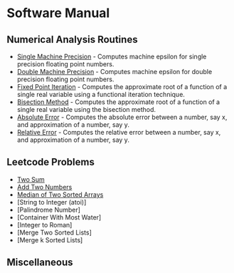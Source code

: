 # Software Manual

## Numerical Analysis Routines
* [Single Machine Precision](https://github.com/ParkerBywater718/ParkerBywater718.github.io/blob/master/software_manual/single_machine_precision.md) - Computes machine epsilon for single precision floating point numbers. 
* [Double Machine Precision](https://github.com/ParkerBywater718/ParkerBywater718.github.io/blob/master/software_manual/double_machine_precision.md) - Computes machine epsilon for double precision floating point numbers.
* [Fixed Point Iteration](https://github.com/ParkerBywater718/ParkerBywater718.github.io/blob/master/software_manual/fixed_point.md) - Computes the approximate root of a function of a single real variable using a functional iteration technique. 
* [Bisection Method](https://github.com/ParkerBywater718/ParkerBywater718.github.io/blob/master/software_manual/bisection.md) - Computes the approximate root of a function of a single real variable using the bisection method. 
* [Absolute Error](https://github.com/ParkerBywater718/ParkerBywater718.github.io/blob/master/software_manual/abs_err.md) - Computes the absolute error between a number, say x, and approximation of a number, say y. 
* [Relative Error](https://github.com/ParkerBywater718/ParkerBywater718.github.io/blob/master/software_manual/rel_err.md) - Computes the relative error between a number, say x, and approximation of a number, say y.

## Leetcode Problems
* [Two Sum](https://github.com/ParkerBywater718/ParkerBywater718.github.io/blob/master/software_manual/two_sum.md)
* [Add Two Numbers](https://github.com/ParkerBywater718/ParkerBywater718.github.io/blob/master/software_manual/add_two_numbers.md)
* [Median of Two Sorted Arrays](https://github.com/ParkerBywater718/ParkerBywater718.github.io/blob/master/software_manual/median_sorted_arrays.md)
* [String to Integer (atoi)]
* [Palindrome Number]
* [Container With Most Water]
* [Integer to Roman]
* [Merge Two Sorted Lists]
* [Merge k Sorted Lists]

## Miscellaneous
